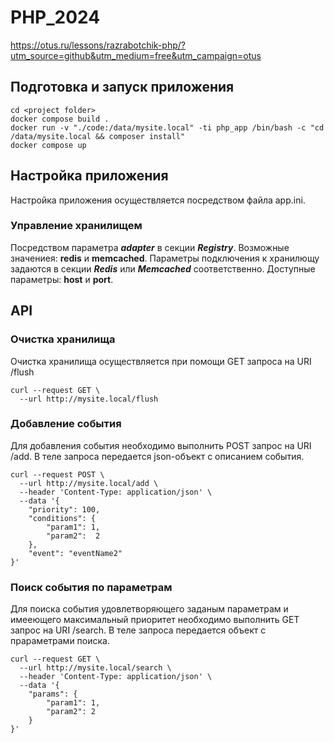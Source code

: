 # PHP_2024

https://otus.ru/lessons/razrabotchik-php/?utm_source=github&utm_medium=free&utm_campaign=otus


## Подготовка и запуск приложения
```
cd <project folder>
docker compose build .
docker run -v "./code:/data/mysite.local" -ti php_app /bin/bash -c "cd /data/mysite.local && composer install"
docker compose up
```

## Настройка приложения 
Настройка приложения осуществляется посредством файла app.ini.

### Управление хранилищем
Посредством параметра ***adapter*** в секции ***Registry***.
Возможные значениея: **redis** и **memcached**.
Параметры подключения к хранилющу задаются в секции ***Redis*** или ***Memcached*** соответственно.
Доступные параметры: **host** и **port**.

## API
### Очистка хранилища
Очистка хранилища осуществляется при помощи GET запроса на URI /flush
```
curl --request GET \
  --url http://mysite.local/flush 
```

### Добавление события
Для добавления события необходимо выполнить POST запрос на URI /add.
В теле запроса передается json-объект с описанием события.
```
curl --request POST \
  --url http://mysite.local/add \
  --header 'Content-Type: application/json' \
  --data '{
	"priority": 100,
	"conditions": {
		"param1": 1,
		"param2":  2
	},
	"event": "eventName2"
}'
``` 

### Поиск события по параметрам
Для поиска события удовлетворяющего заданым параметрам и имееющего максимальный приоритет необходимо выполнить GET запрос на URI /search. В теле запроса передается объект с прараметрами поиска.
```
curl --request GET \
  --url http://mysite.local/search \
  --header 'Content-Type: application/json' \
  --data '{
	"params": {
		"param1": 1,
		"param2": 2
	}
}'
```